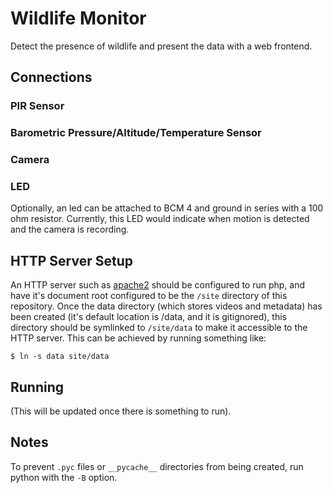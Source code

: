 # Wildlife Monitor
Detect the presence of wildlife and present the data with a web frontend.

## Connections

### PIR Sensor
### Barometric Pressure/Altitude/Temperature Sensor
### Camera
### LED
Optionally, an led can be attached to BCM 4 and ground in series with a 100 ohm resistor. Currently, this LED would indicate when motion is detected and the camera is recording.

## HTTP Server Setup
An HTTP server such as [apache2](https://httpd.apache.org/) should be configured to run php, and have it's document root configured to be the `/site` directory of this repository. Once the data directory (which stores videos and metadata) has been created (it's default location is /data, and it is gitignored), this directory should be symlinked to `/site/data` to make it accessible to the HTTP server. This can be achieved by running something like:
```
$ ln -s data site/data
```

## Running
(This will be updated once there is something to run).

## Notes
To prevent `.pyc` files or `__pycache__` directories from being created, run python with the `-B` option.
